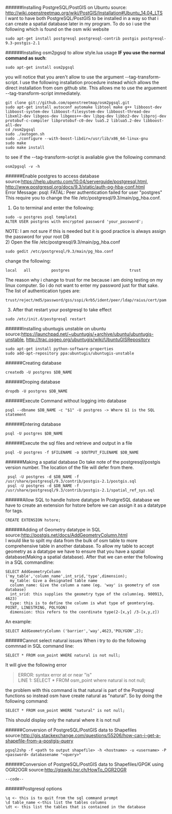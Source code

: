 ######Installing PostgreSQL/PostGIS on Ubuntu
source: http://wiki.openstreetmap.org/wiki/PostGIS/Installation#Ubuntu_14.04_LTS  
I want to have both PostgreSQL/PostGIS to be installed in a way so that i can create a spatial database later in my program. To do so i use the following which is found on the osm wiki website
```
sudo apt-get install postgresql postgresql-contrib postgis postgresql-9.3-postgis-2.1
```

######Installing osm2pgsql to allow style.lua usage
**IF you use the normal command as such**: 
```
sudo apt-get install osm2pgsql
```
you will notice that you aren't allow to use the argument --tag-transform-script. I use the following installation procedure instead which allows the direct installation from osm github site. This allows me to use the arguement --tag-transform-script immediately.
```
git clone git://github.com/openstreetmap/osm2pgsql.git
sudo apt-get install autoconf automake libtool make g++ libboost-dev libboost-system-dev libboost-filesystem-dev libboost-thread-dev libxml2-dev libgeos-dev libgeos++-dev libpq-dev libbz2-dev libproj-dev protobuf-c-compiler libprotobuf-c0-dev lua5.2 liblua5.2-dev libboost-all-dev
cd /osm2pgsql
sudo ./autogen.sh
sudo ./configure --with-boost-libdir=/usr/lib/x86_64-linux-gnu
sudo make
sudo make install
```
to see if the --tag-transform-script is avaliable give the following command:
```
osm2pgsql -v -h
```

######Enable postgres to access database
source:https://help.ubuntu.com/10.04/serverguide/postgresql.html, http://www.postgresql.org/docs/9.3/static/auth-pg-hba-conf.html  
Error Message: psql: FATAL:  Peer authentication failed for user "postgres"  
This require you to change the file /etc/postgresql/9.3/main/pg_hba.conf.  
1) Go to terminal and enter the following:
```
sudo -u postgres psql template1
ALTER USER postgres with encrypted password 'your_password';
```
NOTE: I am not sure if this is needed but it is good practice is always assign the password for your root DB  
2) Open the file /etc/postgresql/9.3/main/pg_hba.conf
```
sudo gedit /etc/postgresql/9.3/main/pg_hba.conf
```
change the following:
```
local   all         postgres                          trust
```
The reason why i change to trust for me because i am doing testing on my linux computer. So i do not want to enter my password just for that sake. The list of authentication types are:
```
trust/reject/md5/password/gss/sspi/krb5/ident/peer/ldap/raius/cert/pam
```
3) After that restart your postgresql to take effect
```
sudo /etc/init.d/postgresql restart
```

######Installing ubuntugis unstable on ubuntu
source:https://launchpad.net/~ubuntugis/+archive/ubuntu/ubuntugis-unstable, http://trac.osgeo.org/ubuntugis/wiki/UbuntuGISRepository
```
sudo apt-get install python-software-properties
sudo add-apt-repository ppa:ubuntugis/ubuntugis-unstable
```

######Creating database
``` 
createdb -U postgres $DB_NAME
```

######Droping database
``` 
dropdb -U postgres $DB_NAME
```

######Execute Command without logging into database
``` 
psql --dbname $DB_NAME -c "$1" -U postgres -> Where $1 is the SQL statement
```

######Entering database
``` 
psql -U postgres $DB_NAME
```

######Execute the sql files and retrieve and output in a file
``` 
psql -U postgres -f $FILENAME -o $OUTPUT_FILENAME $DB_NAME
```

######Making a spatial database
Do take note of the postgresql/postgis version number. The location of the file will defer from there.
```
 psql -U postgres -d $DB_NAME -f /usr/share/postgresql/9.3/contrib/postgis-2.1/postgis.sql 
 psql -U postgres -d $DB_NAME -f /usr/share/postgresql/9.3/contrib/postgis-2.1/spatial_ref_sys.sql
```

######Allow SQL to handle hstore datatype
In PostgreSQL database we have to create an extension for hstore before we can assign it as a datatype for tags.
```
CREATE EXTENSION hstore;
```

######Adding of Geometry datatype in SQL
source:http://postgis.net/docs/AddGeometryColumn.html  
I would like to spilt my data from the bulk of osm table to more comprehensive table in another database. To allow my table to accept geometry as a datatype we have to ensure that you have a spatial database(Making a spatial database). After that we can enter the following in a SQL commandline:
```
SELECT AddGeometryColumn ('my_table','column_name',int_srid,'type',dimension);
  my_table: Give a designated table name
  column_name: Give the column a name (eg. 'way' is geometry of osm database)
  int_srid: this supplies the geometry type of the column(eg. 900913, 4623)
  type: this is to define the column is what type of geomtery(eg. POINT, LINESTRING, POLYGON)
  dimension: this refers to the coordinate type(2-[x,y] /3-[x,y,z])
```
An example:
```
SELECT AddGeometryColumn ('barrier','way',4623,'POLYGON',2);
```

######Cannot select natural issues
When i try to do the following commnad in SQL command line:
```
SELECT * FROM osm_point WHERE natural is not null;
```
It will give the following error
>ERROR:  syntax error at or near "is"  
>LINE 1: SELECT * FROM osm_point where natural is not null;  

the problem with this command is that natural is part of the Postgresql functions so instead osm have create natural as "natural". So by doing the following command:
```
SELECT * FROM osm_point WHERE "natural" is not null;
```
This should display only the natural where it is not null

######Conversion of PostgreSQL/PostGIS data to Shapefiles
source:http://gis.stackexchange.com/questions/55206/how-can-i-get-a-shapefile-from-a-postgis-query
```
pgsql2shp -f <path to output shapefile> -h <hostname> -u <username> -P <password> databasename "<query>"
```

######Conversion of PostgreSQL/PostGIS data to Shapefiles/GPGK using OGR2OGR
source:http://giswiki.hsr.ch/HowTo_OGR2OGR
```
--code--
```

######Postgresql options
```
\q <- this is to quit from the sql command prompt
\d table_name <-this list the tables columns
\dt <- this list the tables that is contained in the database

```
